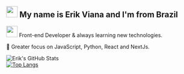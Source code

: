 ## <img src="https://media.giphy.com/media/ehz3LfVj7NvpY8jYUY/giphy.gif" width="30px"> My name is Erik Viana and I'm from Brazil <br>

<img src="https://media.giphy.com/media/iJDtcUXJiWwNLupfF6/giphy.gif" width="30px"> Front-end Developer & always learning new technologies. <br>

🚀 Greater focus on JavaScript, Python, React and NextJs. <br>

![Erik's GitHub Stats](https://github-readme-stats.vercel.app/api?username=kinerik&hide=contribs,prs&theme=nightowl) <br>
[![Top Langs](https://github-readme-stats.vercel.app/api/top-langs/?username=kinerik&layout=compact&theme=nightowl)](https://github.com/kinerik) <br>
